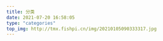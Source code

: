 ```yaml
---
title: 分类
date: 2021-07-20 16:58:05
type: "categories"
top_img: http://tmx.fishpi.cn/img/20210105090333317.jpg
---
```

